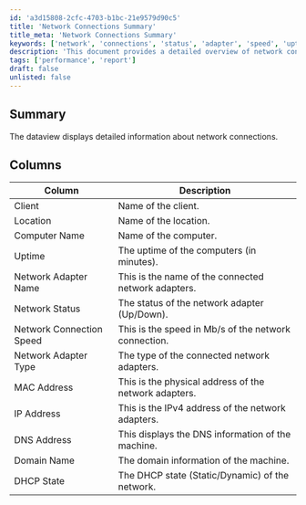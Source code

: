 ```yaml
---
id: 'a3d15808-2cfc-4703-b1bc-21e9579d90c5'
title: 'Network Connections Summary'
title_meta: 'Network Connections Summary'
keywords: ['network', 'connections', 'status', 'adapter', 'speed', 'uptime', 'client', 'location']
description: 'This document provides a detailed overview of network connections, including information about client names, locations, computer names, uptime, network adapter details, connection speeds, and more. It serves as a comprehensive guide for understanding the status and configuration of network connections within a system.'
tags: ['performance', 'report']
draft: false
unlisted: false
---
```


## Summary

The dataview displays detailed information about network connections.

## Columns

| Column                     | Description                                                    |
|----------------------------|----------------------------------------------------------------|
| Client                     | Name of the client.                                           |
| Location                   | Name of the location.                                        |
| Computer Name              | Name of the computer.                                       |
| Uptime                     | The uptime of the computers (in minutes).                   |
| Network Adapter Name       | This is the name of the connected network adapters.          |
| Network Status             | The status of the network adapter (Up/Down).                |
| Network Connection Speed    | This is the speed in Mb/s of the network connection.        |
| Network Adapter Type       | The type of the connected network adapters.                  |
| MAC Address                | This is the physical address of the network adapters.        |
| IP Address                 | This is the IPv4 address of the network adapters.           |
| DNS Address                | This displays the DNS information of the machine.           |
| Domain Name                | The domain information of the machine.                      |
| DHCP State                 | The DHCP state (Static/Dynamic) of the network.            |
